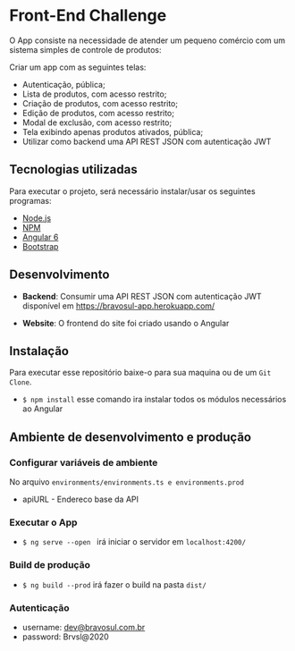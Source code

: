 # Front-End Challenge

O App consiste na necessidade de atender um pequeno comércio com um sistema simples de controle de produtos:

Criar um app com as seguintes telas:
 - Autenticação, pública;
 - Lista de produtos, com acesso restrito;
 - Criação de produtos, com acesso restrito;
 - Edição de produtos, com acesso restrito; 
 - Modal de exclusão, com acesso restrito;
 - Tela exibindo apenas produtos ativados, pública;
 - Utilizar como backend uma API REST JSON com autenticação JWT 

 ## Tecnologias utilizadas

Para executar o projeto, será necessário instalar/usar os seguintes programas:
* [Node.js](https://nodejs.org/en/download/)
* [NPM](https://www.npmjs.com/)
* [Angular 6](https://angular.io/)
* [Bootstrap](https://getbootstrap.com/docs/4.1/getting-started/download/)

## Desenvolvimento
* **Backend**: Consumir uma API REST JSON com autenticação JWT disponível em https://bravosul-app.herokuapp.com/

* **Website**: O frontend do site foi criado usando o Angular 

## Instalação 

Para executar esse repositório baixe-o para sua maquina ou de um `Git Clone`.
- `$ npm install` esse comando ira instalar todos os módulos necessários ao Angular

## Ambiente de desenvolvimento e produção
### Configurar variáveis de ambiente
No arquivo `environments/environments.ts e environments.prod`
- apiURL - Endereco base da API

### Executar o App

- `$ ng serve --open ` irá iniciar o servidor em `localhost:4200/`

### Build de produção

- `$ ng build --prod` irá fazer o build na pasta  `dist/`

### Autenticação
- username: dev@bravosul.com.br
- password: Brvsl@2020